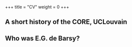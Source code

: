 +++
title = "CV"
weight = 0
+++
## A short history of the CORE, UCLouvain


## Who was E.G. de Barsy?


